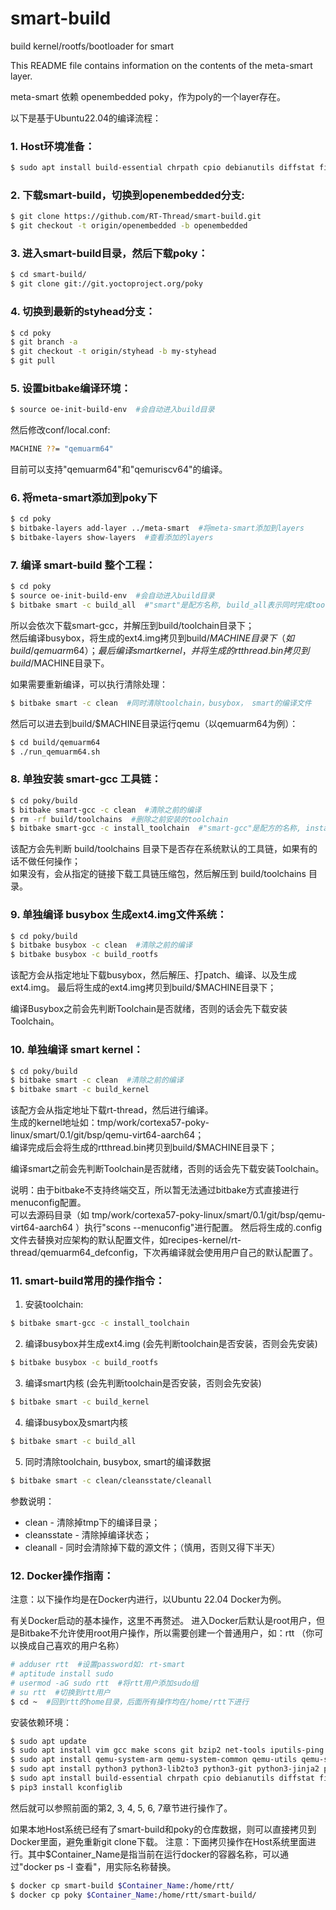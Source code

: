 # smart-build
build kernel/rootfs/bootloader for smart

This README file contains information on the contents of the meta-smart layer.

meta-smart 依赖 openembedded poky，作为poly的一个layer存在。

以下是基于Ubuntu22.04的编译流程：
### 1. Host环境准备：
```bash
$ sudo apt install build-essential chrpath cpio debianutils diffstat file gawk gcc git iputils-ping libacl1 liblz4-tool locales python3 python3-git python3-jinja2 python3-pexpect python3-pip python3-subunit socat texinfo unzip wget xz-utils zstd scons
```

### 2. 下载smart-build，切换到openembedded分支:
```bash
$ git clone https://github.com/RT-Thread/smart-build.git
$ git checkout -t origin/openembedded -b openembedded
```

### 3. 进入smart-build目录，然后下载poky：
```bash
$ cd smart-build/
$ git clone git://git.yoctoproject.org/poky
```

### 4. 切换到最新的styhead分支：
```bash
$ cd poky
$ git branch -a
$ git checkout -t origin/styhead -b my-styhead
$ git pull
```

### 5. 设置bitbake编译环境：
```bash
$ source oe-init-build-env  #会自动进入build目录
```
然后修改conf/local.conf:
```bash
MACHINE ??= "qemuarm64"
```
目前可以支持"qemuarm64"和"qemuriscv64"的编译。

### 6. 将meta-smart添加到poky下
```bash
$ cd poky
$ bitbake-layers add-layer ../meta-smart  #将meta-smart添加到layers
$ bitbake-layers show-layers  #查看添加的layers
```

### 7. 编译 smart-build 整个工程：
```bash
$ cd poky
$ source oe-init-build-env  #会自动进入build目录
$ bitbake smart -c build_all  #"smart"是配方名称, build_all表示同时完成toolchain安装、busybox编译及生成ext4.img，以及smart的kernel的编译。
```

所以会依次下载smart-gcc，并解压到build/toolchain目录下；  
然后编译busybox，将生成的ext4.img拷贝到build/$MACHINE目录下（如build/qemuarm64）；  
最后编译smart kernel，并将生成的rtthread.bin拷贝到build/$MACHINE目录下。

如果需要重新编译，可以执行清除处理：
```bash
$ bitbake smart -c clean  #同时清除toolchain，busybox， smart的编译文件
```

然后可以进去到build/$MACHINE目录运行qemu（以qemuarm64为例）：
```bash
$ cd build/qemuarm64
$ ./run_qemuarm64.sh
```

### 8. 单独安装 smart-gcc 工具链：
```bash
$ cd poky/build
$ bitbake smart-gcc -c clean  #清除之前的编译
$ rm -rf build/toolchains  #删除之前安装的toolchain
$ bitbake smart-gcc -c install_toolchain  #"smart-gcc"是配方的名称, install_toolchain是自定义的Task。
```
该配方会先判断 build/toolchains 目录下是否存在系统默认的工具链，如果有的话不做任何操作；  
如果没有，会从指定的链接下载工具链压缩包，然后解压到 build/toolchains 目录。

### 9. 单独编译 busybox 生成ext4.img文件系统：
```bash
$ cd poky/build
$ bitbake busybox -c clean  #清除之前的编译
$ bitbake busybox -c build_rootfs
```
该配方会从指定地址下载busybox，然后解压、打patch、编译、以及生成ext4.img。
最后将生成的ext4.img拷贝到build/$MACHINE目录下；

编译Busybox之前会先判断Toolchain是否就绪，否则的话会先下载安装Toolchain。

### 10. 单独编译 smart kernel：
```bash
$ cd poky/build
$ bitbake smart -c clean  #清除之前的编译
$ bitbake smart -c build_kernel
```
该配方会从指定地址下载rt-thread，然后进行编译。  
生成的kernel地址如：tmp/work/cortexa57-poky-linux/smart/0.1/git/bsp/qemu-virt64-aarch64；  
编译完成后会将生成的rtthread.bin拷贝到build/$MACHINE目录下；  

编译smart之前会先判断Toolchain是否就绪，否则的话会先下载安装Toolchain。

说明：由于bitbake不支持终端交互，所以暂无法通过bitbake方式直接进行menuconfig配置。  
可以去源码目录（如 tmp/work/cortexa57-poky-linux/smart/0.1/git/bsp/qemu-virt64-aarch64 ）执行"scons --menuconfig"进行配置。
然后将生成的.config文件去替换对应架构的默认配置文件，如recipes-kernel/rt-thread/qemuarm64_defconfig，下次再编译就会使用用户自己的默认配置了。

### 11. smart-build常用的操作指令：
1. 安装toolchain:
```bash
$ bitbake smart-gcc -c install_toolchain
```
2. 编译busybox并生成ext4.img (会先判断toolchain是否安装，否则会先安装)
```bash
$ bitbake busybox -c build_rootfs
```
3. 编译smart内核  (会先判断toolchain是否安装，否则会先安装)
```bash
$ bitbake smart -c build_kernel 
```
4. 编译busybox及smart内核
```bash
$ bitbake smart -c build_all
```
5. 同时清除toolchain, busybox, smart的编译数据
```bash
$ bitbake smart -c clean/cleansstate/cleanall
```
参数说明：
  * clean - 清除掉tmp下的编译目录；
  * cleansstate - 清除掉编译状态；
  * cleanall - 同时会清除掉下载的源文件；（慎用，否则又得下半天）

### 12. Docker操作指南：
注意：以下操作均是在Docker内进行，以Ubuntu 22.04 Docker为例。

有关Docker启动的基本操作，这里不再赘述。
进入Docker后默认是root用户，但是Bitbake不允许使用root用户操作，所以需要创建一个普通用户，如：rtt （你可以换成自己喜欢的用户名称）
```bash
# adduser rtt  #设置password如: rt-smart
# aptitude install sudo
# usermod -aG sudo rtt  #将rtt用户添加sudo组
# su rtt  #切换到rtt用户
$ cd ~  #回到rtt的home目录，后面所有操作均在/home/rtt下进行
```

安装依赖环境：
```bash
$ sudo apt update
$ sudo apt install vim gcc make scons git bzip2 net-tools iputils-ping libncurses-dev
$ sudo apt install qemu-system-arm qemu-system-common qemu-utils qemu-system-misc
$ sudo apt install python3 python3-lib2to3 python3-git python3-jinja2 python3-pexpect python3-pip python3-subunit
$ sudo apt install build-essential chrpath cpio debianutils diffstat file gawk libacl1 liblz4-tool locales socat texinfo unzip wget xz-utils zstd bash-completion
$ pip3 install kconfiglib
```

然后就可以参照前面的第2, 3, 4, 5, 6, 7章节进行操作了。

如果本地Host系统已经有了smart-build和poky的仓库数据，则可以直接拷贝到Docker里面，避免重新git clone下载。
注意：下面拷贝操作在Host系统里面进行。其中$Container_Name是指当前在运行docker的容器名称，可以通过"docker ps -l 查看"，用实际名称替换。
```bash
$ docker cp smart-build $Container_Name:/home/rtt/  
$ docker cp poky $Container_Name:/home/rtt/smart-build/
```
